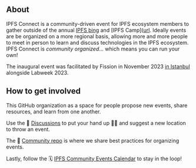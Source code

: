 ## About

IPFS Connect is a community-driven event for IPFS ecosystem members to gather outside of the annual [IPFS þing](https://ipfs-thing.io) and [IPFS Camp]([url](https://ipfs.camp/). Ideally events are be organized on a more regional basis, allowing more and more people to meet in person to learn and discuss technologies in the IPFS ecosystem. IPFS Connect is _community organized_... which means you can run your own!

The inaugural event was facilitated by Fission in November 2023 [in Istanbul](https://istanbul2023.ipfsconnect.org/) alongside Labweek 2023.

## How to get involved

This GitHub organization as a space for people propose new events, share resources, and learn from one another.

Use the 💬 [Discussions](https://github.com/orgs/IPFSConnect/discussions) to put your hand up 🙋‍♂️ and suggest a new location to throw an event.

The 📓 [Community repo](https://github.com/IPFSConnect/community) is where we share best practices for organizing events.

Lastly, follow the 🗓️ [IPFS Community Events Calendar](https://lu.ma/ipfs) to stay in the loop!
